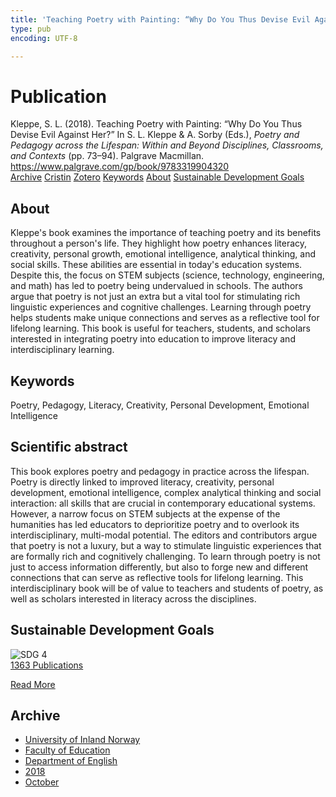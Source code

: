 ```yaml
---
title: 'Teaching Poetry with Painting: “Why Do You Thus Devise Evil Against Her?”'
type: pub
encoding: UTF-8

---
```

<h1>Publication</h1>
<article id="csl-bib-container-F3WFRGP4" class="csl-bib-container">
  <div class="csl-bib-body"> <div class="csl-entry">Kleppe, S. L. (2018). Teaching Poetry with Painting: “Why Do You Thus Devise Evil Against Her?” In S. L. Kleppe &#38; A. Sorby (Eds.), <i>Poetry and Pedagogy across the Lifespan: Within and Beyond Disciplines, Classrooms, and Contexts</i> (pp. 73–94). Palgrave Macmillan. <a href="https://www.palgrave.com/gp/book/9783319904320">https://www.palgrave.com/gp/book/9783319904320</a></div> </div>
  <div class="csl-bib-buttons">
    <a href="#taxonomy-article-F3WFRGP4" alt="archive" class="csl-bib-button">Archive</a>
    <a href="https://app.cristin.no/results/show.jsf?id=1620489" alt="Cristin" class="csl-bib-button">Cristin</a>
    <a href="http://zotero.org/groups/5881554/items/F3WFRGP4" alt="Zotero" class="csl-bib-button">Zotero</a>
    <a href="#keywords-article-F3WFRGP4" alt="keywords" class="csl-bib-button">Keywords</a>
    <a href="#about-article-F3WFRGP4" alt="about_pub" class="csl-bib-button">About</a>
    <a href="#sdg-article-F3WFRGP4" alt="sdg" class="csl-bib-button">Sustainable Development Goals</a>
  </div>
  <div id="csl-bib-meta-container-F3WFRGP4"></div>
</article>
<div id="csl-bib-meta-F3WFRGP4" class="csl-bib-meta">
  <article id="about-article-F3WFRGP4" class="about_pub-article">
    <h1>About</h1>
    Kleppe's book examines the importance of teaching poetry and its benefits throughout a person's life. They highlight how poetry enhances literacy, creativity, personal growth, emotional intelligence, analytical thinking, and social skills. These abilities are essential in today's education systems. Despite this, the focus on STEM subjects (science, technology, engineering, and math) has led to poetry being undervalued in schools. The authors argue that poetry is not just an extra but a vital tool for stimulating rich linguistic experiences and cognitive challenges. Learning through poetry helps students make unique connections and serves as a reflective tool for lifelong learning. This book is useful for teachers, students, and scholars interested in integrating poetry into education to improve literacy and interdisciplinary learning.
  </article>
  <article id="keywords-article-F3WFRGP4" class="keywords-article">
    <h1>Keywords</h1>
    Poetry, Pedagogy, Literacy, Creativity, Personal Development, Emotional Intelligence
  </article>
  <article id="abstract-article-F3WFRGP4" class="abstract-article">
    <h1>Scientific abstract</h1>
    This book explores poetry and pedagogy in practice across the lifespan. Poetry is directly linked to improved literacy, creativity, personal development, emotional intelligence, complex analytical thinking and social interaction: all skills that are crucial in contemporary educational systems. However, a narrow focus on STEM subjects at the expense of the humanities has led educators to deprioritize poetry and to overlook its interdisciplinary, multi-modal potential. The editors and contributors argue that poetry is not a luxury, but a way to stimulate linguistic experiences that are formally rich and cognitively challenging. To learn through poetry is not just to access information differently, but also to forge new and different connections that can serve as reflective tools for lifelong learning. This interdisciplinary book will be of value to teachers and students of poetry, as well as scholars interested in literacy across the disciplines.
  </article>
  <article id="sdg-article-F3WFRGP4" class="sdg-article">
    <h1>Sustainable Development Goals</h1>
    <div class="sdg-container"><div id="sdg4" class="sdg">
        <img src="{{< params subfolder >}}images/sdg/sdg04_en.png" class="image" alt="SDG 4">
        <div class="sdg-overlay">
          <a href="{{< params subfolder >}}en/archive/?sdg=4#archive" class="sdg-publication-count"><span>1363</span> Publications</a>
          <p><a href="https://sdgs.un.org/goals/goal4" class="sdg-read-more">Read More</a></p>
        </div>
      </div></div>
  </article>
  <article id="taxonomy-article-F3WFRGP4" class="taxonomy-article">
    <h1>Archive</h1>
    <ul>
      <li><a href="{{< params subfolder >}}en/archive/?key=3DCRN523">University of Inland Norway</a></li>
      <li><a href="{{< params subfolder >}}en/archive/?key=WYNZA47F">Faculty of Education</a></li>
      <li><a href="{{< params subfolder >}}en/archive/?key=THSB4HN9">Department of English</a></li>
      <li><a href="{{< params subfolder >}}en/archive/?key=97F4IQ2F">2018</a></li>
      <li><a href="{{< params subfolder >}}en/archive/?key=2ESKEX98">October</a></li>
    </ul>
  </article>
</div>
